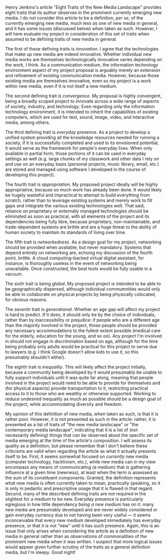 Henry Jenkins's article "Eight Traits of the New Media Landscape" provides eight traits that its author observes in the prominent currently emerging new media. I do _not_ consider this article to be a definition, _per se_, of the currently emerging new media, much less as one of new media in general, and it has some issues (discussed below) when taken as such. However, I will here evaluate my project in consideration of this set of traits when assumed to be defining traits of new media in general.

The first of these defining traits is _innovation_. I agree that the technologies that make up new media are indeed innovative. Whether individual new media works are themselves technologically innovative varies depending on the work, I think. As a communication medium, the information technology environment aspect of my project proposal is arguably merely an extension and refinement of existing communication media. However, because those existing media are themselves innovative, even so my project is a work within new media, even if it is not itself a new medium.

The second defining trait is _convergence_. My proposal is highly convergent, being a broadly scoped project to innovate across a wide range of aspects of society, industry, and technology. Even regarding only the information technology environment, it is intended to inherit the capabilities of existing computers, which are used for text, sound, image, video, and interactive media, among others.

The third defining trait is _everyday_ presence. As a project to develop a unified system providing all the knowledge resources needed for running a society, if it is successfully completed and used to its envisioned potential, it would serve as the framework for people's everyday lives. When only available in partial form, those portions of it can be used in everyday settings as well (e.g. large chunks of my classwork and other data I rely on and use on an everyday basis (personal projects, music library, email, etc.) are stored and managed using software I developed in the course of developing this project).

The fourth trait is _appropriation_. My proposed project ideally will be highly appropriative, because so much work has already been done. It would likely be hugely wasteful and impractical to attempt to build everything from scratch, rather than to leverage existing systems and merely work to fill gaps and integrate the various existing technologies well. That said, reliance on proprietary or externally managed technologies should be eliminated as soon as practical, with all elements of the project and its dependencies being fully libre, because proprietary, non-maintainable, and trade-dependent systems are brittle and are a huge threat to the ability of human society to maintain its standards of living over time.

The fifth trait is _networkedness_. As a design goal for my project, networking should be provided when available, but never mandatory. Systems that depend entirely on networking are, echoing my discussion of the fourth point, brittle. A cloud computing–backed virtual digital assistant, for instance, is thoroughly useless in the event of networking being unavailable. Once constructed, the best tools would be fully usable in a vacuum.

The sixth trait is being _global_. My proposed project is intended to be able to be geographically dispersed, although individual commumnities would only be able to collaborate on physical projects by being physically colocated, for obvious reasons.

The seventh trait is _generational_. Whether an age gap will affect my project is hard to predict. If it does, it should only be by the choice of individuals, rather than by inaccessibility or prejudice: if people who are a different age than the majority involved in the project, those people should be provided any necessary accommodations to the fullest extent possible (medical care for the elderly, education for the young, and so on). Any project I'm involved in should not engage in discrimination based on age, although for the time being probably only adults would be practical for this project to serve due to lawyers (e.g. I think Google doesn't allow kids to use it, so this presumably shouldn't either).

The eighth trait is _inequality_. This will likely affect the project initially, because a community being developed by it would presumably be unable to fully support individuals until it was quite far along, meaning that people involved in the project would need to be able to provide for themselves and (for physical aspects) provide transportation to it, restricting practical access to it to those who are wealthy or otherwise supported. Working to reduce undesired inequality as much as possible should be a design goal of the project, while accommodating diversity and freedom.

My opinion of this definition of new media, when taken as such, is that it is rather poor. However, it is not presented as such in the article: rather, it is presented as a list of traits of "the new media landscape" or "the contemporary media landscape", indicating that it is a list of (not necessarily defining) things that can be observed about the specific set of media emerging at the time of the article's composition. I will assess its quality as a definition, but please remember that I don't believe these criticisms are valid when regarding the article as what it actually presents itself to be. First, it seems somewhat focused on _currently_ new media (computer technology, hacktivism, etc.), while new media can in my view encompass any means of communicating (a medium) that is gathering influence at a given time (newness), at least when the term is assessed as the sum of its constituent components. Granted, the definition represents what new media is often currently taken to mean, practically speaking, so it is only in pedantic and prescriptive usage that it is flawed in that regard. Second, many of the described defining traits are not required in the slightest for a medium to be new. Everyday presence is particularly egregious in how little dependency _being a new medium_ has on it: many new media are presumably developed and are never widely considered or gain everyday currency due to not having been very useful — it seems inconceivable that every new medium developed immediately has everyday presence, or that it is not "new" until it has such presence. Again, this is an issue that only arises when considering the article as a definition of new media in general rather than as observations of commonalities of the prominent new media when it was written. I suspect that more logical issues would appear given further scrutiny of the traits as a general definition media, but I'm sleepy. Good night!
    
